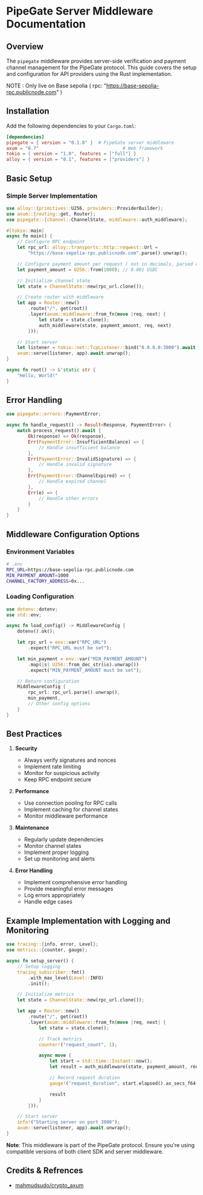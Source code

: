 # PipeGate Server Middleware Documentation

## Overview

The `pipegate` middleware provides server-side verification and payment channel management for the PipeGate protocol. This guide covers the setup and configuration for API providers using the Rust implementation.

NOTE : Only live on Base sepolia ( rpc: "https://base-sepolia-rpc.publicnode.com" )

## Installation

Add the following dependencies to your `Cargo.toml`:

```toml
[dependencies]
pipegate = { version = "0.1.0" }  # PipeGate server middleware
axum = "0.7"                               # Web framework
tokio = { version = "1.0", features = ["full"] }
alloy = { version = "0.1", features = ["providers"] }
```

## Basic Setup

### Simple Server Implementation

```rust
use alloy::{primitives::U256, providers::ProviderBuilder};
use axum::{routing::get, Router};
use pipegate::{channel::ChannelState, middleware::auth_middleware};

#[tokio::main]
async fn main() {
    // Configure RPC endpoint
    let rpc_url: alloy::transports::http::reqwest::Url =
        "https://base-sepolia-rpc.publicnode.com".parse().unwrap();

    // Configure payment amount per request ( not in decimals, parsed down )
    let payment_amount = U256::from(1000); // 0.001 USDC

    // Initialize channel state
    let state = ChannelState::new(rpc_url.clone());

    // Create router with middleware
    let app = Router::new()
        .route("/", get(root))
        .layer(axum::middleware::from_fn(move |req, next| {
            let state = state.clone();
            auth_middleware(state, payment_amount, req, next)
        }));

    // Start server
    let listener = tokio::net::TcpListener::bind("0.0.0.0:3000").await.unwrap();
    axum::serve(listener, app).await.unwrap();
}

async fn root() -> &'static str {
    "Hello, World!"
}
```

## Error Handling

```rust
use pipegate::errors::PaymentError;

async fn handle_request() -> Result<Response, PaymentError> {
    match process_request().await {
        Ok(response) => Ok(response),
        Err(PaymentError::InsufficientBalance) => {
            // Handle insufficient balance
        },
        Err(PaymentError::InvalidSignature) => {
            // Handle invalid signature
        },
        Err(PaymentError::ChannelExpired) => {
            // Handle expired channel
        },
        Err(e) => {
            // Handle other errors
        }
    }
}
```

## Middleware Configuration Options

### Environment Variables

```bash
# .env
RPC_URL=https://base-sepolia-rpc.publicnode.com
MIN_PAYMENT_AMOUNT=1000
CHANNEL_FACTORY_ADDRESS=0x...
```

### Loading Configuration

```rust
use dotenv::dotenv;
use std::env;

async fn load_config() -> MiddlewareConfig {
    dotenv().ok();

    let rpc_url = env::var("RPC_URL")
        .expect("RPC_URL must be set");

    let min_payment = env::var("MIN_PAYMENT_AMOUNT")
        .map(|s| U256::from_dec_str(&s).unwrap())
        .expect("MIN_PAYMENT_AMOUNT must be set");

    // Return configuration
    MiddlewareConfig {
        rpc_url: rpc_url.parse().unwrap(),
        min_payment,
        // Other config options
    }
}
```

## Best Practices

1. **Security**

   - Always verify signatures and nonces
   - Implement rate limiting
   - Monitor for suspicious activity
   - Keep RPC endpoint secure

2. **Performance**

   - Use connection pooling for RPC calls
   - Implement caching for channel states
   - Monitor middleware performance

3. **Maintenance**

   - Regularly update dependencies
   - Monitor channel states
   - Implement proper logging
   - Set up monitoring and alerts

4. **Error Handling**
   - Implement comprehensive error handling
   - Provide meaningful error messages
   - Log errors appropriately
   - Handle edge cases

## Example Implementation with Logging and Monitoring

```rust
use tracing::{info, error, Level};
use metrics::{counter, gauge};

async fn setup_server() {
    // Setup logging
    tracing_subscriber::fmt()
        .with_max_level(Level::INFO)
        .init();

    // Initialize metrics
    let state = ChannelState::new(rpc_url.clone());

    let app = Router::new()
        .route("/", get(root))
        .layer(axum::middleware::from_fn(move |req, next| {
            let state = state.clone();

            // Track metrics
            counter!("request_count", 1);

            async move {
                let start = std::time::Instant::now();
                let result = auth_middleware(state, payment_amount, req, next).await;

                // Record request duration
                gauge!("request_duration", start.elapsed().as_secs_f64());

                result
            }
        }));

    // Start server
    info!("Starting server on port 3000");
    axum::serve(listener, app).await.unwrap();
}
```

**Note**: This middleware is part of the PipeGate protocol. Ensure you're using compatible versions of both client SDK and server middleware.

## Credits & Refrences

- [mahmudsudo/crypto_axum](https://github.com/mahmudsudo/crypto_axum)
